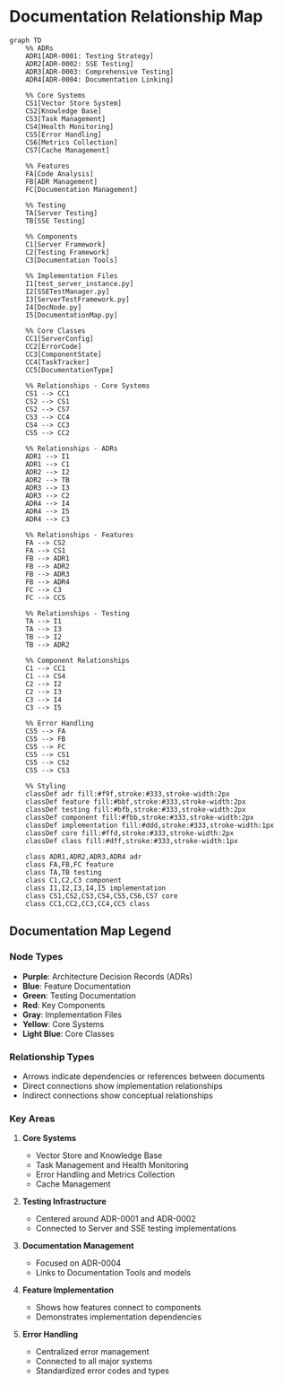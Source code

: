 # Documentation Relationship Map

```mermaid
graph TD
    %% ADRs
    ADR1[ADR-0001: Testing Strategy]
    ADR2[ADR-0002: SSE Testing]
    ADR3[ADR-0003: Comprehensive Testing]
    ADR4[ADR-0004: Documentation Linking]

    %% Core Systems
    CS1[Vector Store System]
    CS2[Knowledge Base]
    CS3[Task Management]
    CS4[Health Monitoring]
    CS5[Error Handling]
    CS6[Metrics Collection]
    CS7[Cache Management]

    %% Features
    FA[Code Analysis]
    FB[ADR Management]
    FC[Documentation Management]

    %% Testing
    TA[Server Testing]
    TB[SSE Testing]

    %% Components
    C1[Server Framework]
    C2[Testing Framework]
    C3[Documentation Tools]

    %% Implementation Files
    I1[test_server_instance.py]
    I2[SSETestManager.py]
    I3[ServerTestFramework.py]
    I4[DocNode.py]
    I5[DocumentationMap.py]

    %% Core Classes
    CC1[ServerConfig]
    CC2[ErrorCode]
    CC3[ComponentState]
    CC4[TaskTracker]
    CC5[DocumentationType]

    %% Relationships - Core Systems
    CS1 --> CC1
    CS2 --> CS1
    CS2 --> CS7
    CS3 --> CC4
    CS4 --> CC3
    CS5 --> CC2

    %% Relationships - ADRs
    ADR1 --> I1
    ADR1 --> C1
    ADR2 --> I2
    ADR2 --> TB
    ADR3 --> I3
    ADR3 --> C2
    ADR4 --> I4
    ADR4 --> I5
    ADR4 --> C3

    %% Relationships - Features
    FA --> CS2
    FA --> CS1
    FB --> ADR1
    FB --> ADR2
    FB --> ADR3
    FB --> ADR4
    FC --> C3
    FC --> CC5

    %% Relationships - Testing
    TA --> I1
    TA --> I3
    TB --> I2
    TB --> ADR2

    %% Component Relationships
    C1 --> CC1
    C1 --> CS4
    C2 --> I2
    C2 --> I3
    C3 --> I4
    C3 --> I5

    %% Error Handling
    CS5 --> FA
    CS5 --> FB
    CS5 --> FC
    CS5 --> CS1
    CS5 --> CS2
    CS5 --> CS3

    %% Styling
    classDef adr fill:#f9f,stroke:#333,stroke-width:2px
    classDef feature fill:#bbf,stroke:#333,stroke-width:2px
    classDef testing fill:#bfb,stroke:#333,stroke-width:2px
    classDef component fill:#fbb,stroke:#333,stroke-width:2px
    classDef implementation fill:#ddd,stroke:#333,stroke-width:1px
    classDef core fill:#ffd,stroke:#333,stroke-width:2px
    classDef class fill:#dff,stroke:#333,stroke-width:1px

    class ADR1,ADR2,ADR3,ADR4 adr
    class FA,FB,FC feature
    class TA,TB testing
    class C1,C2,C3 component
    class I1,I2,I3,I4,I5 implementation
    class CS1,CS2,CS3,CS4,CS5,CS6,CS7 core
    class CC1,CC2,CC3,CC4,CC5 class
```

## Documentation Map Legend

### Node Types
- **Purple**: Architecture Decision Records (ADRs)
- **Blue**: Feature Documentation
- **Green**: Testing Documentation
- **Red**: Key Components
- **Gray**: Implementation Files
- **Yellow**: Core Systems
- **Light Blue**: Core Classes

### Relationship Types
- Arrows indicate dependencies or references between documents
- Direct connections show implementation relationships
- Indirect connections show conceptual relationships

### Key Areas
1. **Core Systems**
   - Vector Store and Knowledge Base
   - Task Management and Health Monitoring
   - Error Handling and Metrics Collection
   - Cache Management

2. **Testing Infrastructure**
   - Centered around ADR-0001 and ADR-0002
   - Connected to Server and SSE testing implementations

3. **Documentation Management**
   - Focused on ADR-0004
   - Links to Documentation Tools and models

4. **Feature Implementation**
   - Shows how features connect to components
   - Demonstrates implementation dependencies

5. **Error Handling**
   - Centralized error management
   - Connected to all major systems
   - Standardized error codes and types 
